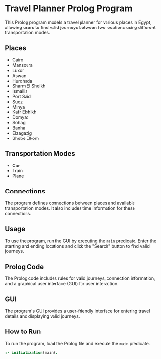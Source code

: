 # Travel Planner Prolog Program

This Prolog program models a travel planner for various places in Egypt, allowing users to find valid journeys between two locations using different transportation modes.

## Places

- Cairo
- Mansoura
- Luxor
- Aswan
- Hurghada
- Sharm El Sheikh
- Ismailia
- Port Said
- Suez
- Minya
- Kafr Elshikh
- Domyat
- Sohag
- Banha
- Elzagazig
- Shebe Elkom

## Transportation Modes

- Car
- Train
- Plane

## Connections

The program defines connections between places and available transportation modes. It also includes time information for these connections.

## Usage

To use the program, run the GUI by executing the `main` predicate. Enter the starting and ending locations and click the "Search" button to find valid journeys.

## Prolog Code

The Prolog code includes rules for valid journeys, connection information, and a graphical user interface (GUI) for user interaction.

## GUI

The program's GUI provides a user-friendly interface for entering travel details and displaying valid journeys.

## How to Run

To run the program, load the Prolog file and execute the `main` predicate.

```prolog
:- initialization(main).
